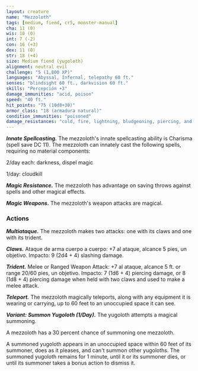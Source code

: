 ```yaml
---
layout: creature
name: "Mezzoloth"
tags: [medium, fiend, cr5, monster-manual]
cha: 11 (0)
wis: 10 (0)
int: 7 (-2)
con: 16 (+3)
dex: 11 (0)
str: 18 (+4)
size: Medium fiend (yugoloth)
alignment: neutral evil
challenge: "5 (1,800 XP)"
languages: "Abyssal, Infernal, telepathy 60 ft."
senses: "blindsight 60 ft., darkvision 60 ft."
skills: "Percepción +3"
damage_immunities: "acid, poison"
speed: "40 ft."
hit_points: "75 (10d8+30)"
armor_class: "18 (armadura natural)"
condition_immunities: "poisoned"
damage_resistances: "cold, fire, lightning, bludgeoning, piercing, and slashing from nonmagical weapons"
---
```


***Innate Spellcasting.*** The mezzoloth's innate spellcasting ability is Charisma (spell save DC 11). The mezzoloth can innately cast the following spells, requiring no material components:

2/day each: darkness, dispel magic

1/day: cloudkill

***Magic Resistance.*** The mezzoloth has advantage on saving throws against spells and other magical effects.

***Magic Weapons.*** The mezzoloth's weapon attacks are magical.

### Actions

***Multiataque.*** The mezzoloth makes two attacks: one with its claws and one with its trident.

***Claws.*** Ataque de arma cuerpo a cuerpo: +7 al ataque, alcance 5 pies, un objetivo. Impacto: 9 (2d4 + 4) slashing damage.

***Trident.*** Melee or Ranged Weapon Attack: +7 al ataque, alcance 5 ft. or range 20/60 pies, un objetivo. Impacto: 7 (1d6 + 4) piercing damage, or 8 (1d8 + 4) piercing damage when held with two claws and used to make a melee attack.

***Teleport.*** The mezzoloth magically teleports, along with any equipment it is wearing or carrying, up to 60 feet to an unoccupied space it can see.

***Variant: Summon Yugoloth (1/Day).*** The yugoloth attempts a magical summoning.

A mezzoloth has a 30 percent chance of summoning one mezzoloth.

A summoned yugoloth appears in an unoccupied space within 60 feet of its summoner, does as it pleases, and can't summon other yugoloths. The summoned yugoloth remains for 1 minute, until it or its summoner dies, or until its summoner takes a bonus action to dismiss it.